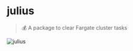 # julius

> :moneybag: A package to clear Fargate cluster tasks

![julius](https://user-images.githubusercontent.com/15306309/44603162-38965f00-a7b8-11e8-931d-2f12bb9015da.gif)
